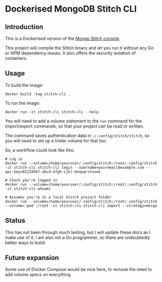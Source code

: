 Dockerised MongoDB Stitch CLI
===

Introduction
---

This is a Dockerised version of the [Mongo Stitch console](https://github.com/10gen/stitch-cli).

This project will compile the Stitch binary and let you run it without any Go or NPM dependency issues. It also offers the security isolation of containers.

Usage
---

To build the image:

    docker build -tag stitch-cli .

To run the image:

    docker run -it stitch-cli stitch-cli --help

You will need to add a volume statement to the `run` command for the import/export commands, so that your project can be read or written.

The command saves authentication data in `~/.config/stitch/stitch`, so you will need to set up a folder volume for that too.

So, a workflow could look like this:

    # Log in
    docker run --volume=/home/youruser/.config/stitch:/root/.config/stitch -it stitch-cli stitch-cli login --username=youremail@example.com --api-key=01234567-abcd-efgh-ijkl-mnopqrstuvwx

    # Check you're logged in
    docker run --volume=/home/youruser/.config/stitch:/root/.config/stitch -it stitch-cli whoami

    # Assumes you're in a local Stitch project folder
    docker run --volume=/home/youruser/.config/stitch:/root/.config/stitch --volume=`pwd`:/root -it stitch-cli stitch-cli import --strategy=merge

Status
---

This has not been through much testing, but I will update these docs as I make use of it. I am also not a Go programmer, so there are undoubtedly better ways to build.

Future expansion
---

Some use of Docker Compose would be nice here, to remove the need to add volume specs on everything.
